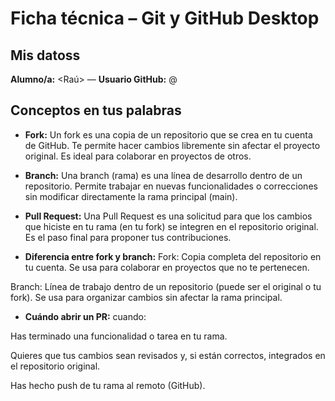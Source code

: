 # Ficha técnica – Git y GitHub Desktop

## Mis datoss
**Alumno/a:** <Raú> — **Usuario GitHub:** @<rraaull7>

## Conceptos en tus palabras
- **Fork:**  Un fork es una copia de un repositorio que se crea en tu cuenta de GitHub. Te permite hacer cambios libremente sin afectar el proyecto original. Es ideal para colaborar en proyectos de otros.

- **Branch:**    Una branch (rama) es una línea de desarrollo dentro de un repositorio. Permite trabajar en nuevas funcionalidades o correcciones sin modificar directamente la rama principal (main). 

- **Pull Request:**  Una Pull Request es una solicitud para que los cambios que hiciste en tu rama (en tu fork) se integren en el repositorio original. Es el paso final para proponer tus contribuciones.

- **Diferencia entre fork y branch:** Fork: Copia completa del repositorio en tu cuenta. Se usa para colaborar en proyectos que no te pertenecen.

Branch: Línea de trabajo dentro de un repositorio (puede ser el original o tu fork). Se usa para organizar cambios sin afectar la rama principal.

- **Cuándo abrir un PR:** cuando:

Has terminado una funcionalidad o tarea en tu rama.

Quieres que tus cambios sean revisados y, si están correctos, integrados en el repositorio original.

Has hecho push de tu rama al remoto (GitHub).